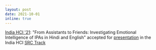 ```yaml
---
layout: post
date: 2021-10-01
inline: true
---
```


[India HCI '21](../assets/img/IndiaHCIPresentation1.png): "From Assistants to Friends: Investigating Emotional Intelligence of IPAs in Hindi and English" accepted for [presentation](../assets/img/IndiaHCIPresentation2.png) in the India HCI [SRC Track](https://indiahci.org/2021/track-student-research-consortium.php)
